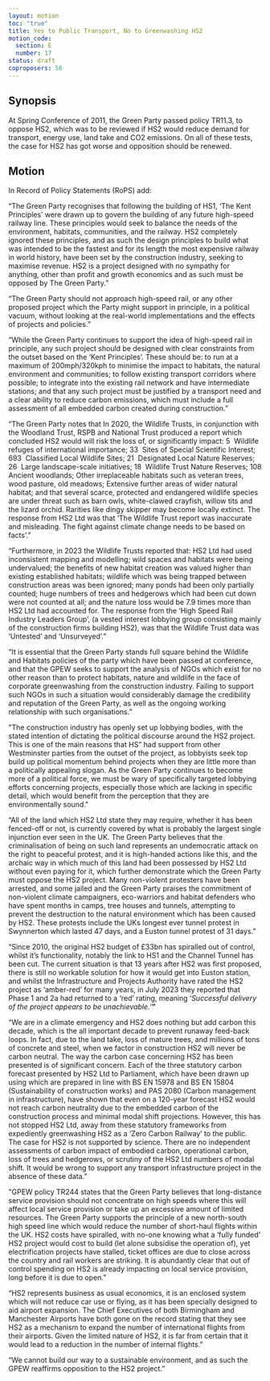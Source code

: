 ```yaml
---
layout: motion
toc: "true"
title: Yes to Public Transport, No to Greenwashing HS2
motion_code:
  section: E
  number: 17
status: draft
coproposers: 56
---
```

## Synopsis

At Spring Conference of 2011, the Green Party passed policy TR11.3, to oppose HS2, which was to be reviewed if HS2 would reduce demand for transport, energy use, land take and CO2 emissions. On all of these tests, the case for HS2 has got worse and opposition should be renewed.

## Motion

In Record of Policy Statements (RoPS) add:

“The Green Party recognises that following the building of HS1, ‘The Kent Principles’ were drawn up to govern the building of any future high-speed railway line. These principles would seek to balance the needs of the environment, habitats, communities, and the railway. HS2 completely ignored these principles, and as such the design principles to build what was intended to be the fastest and for its length the most expensive railway in world history, have been set by the construction industry, seeking to maximise revenue. HS2 is a project designed with no sympathy for anything, other than profit and growth economics and as such must be opposed by The Green Party.”

“The Green Party should not approach high-speed rail, or any other proposed project which the Party might support in principle, in a political vacuum, without looking at the real-world implementations and the effects of projects and policies.”

“While the Green Party continues to support the idea of high-speed rail in principle, any such project should be designed with clear constraints from the outset based on the ‘Kent Principles’. These should be: to run at a maximum of 200mph/320kph to minimise the impact to habitats, the natural environment and communities; to follow existing transport corridors where possible; to integrate into the existing rail network and have intermediate stations; and that any such project must be justified by a transport need and a clear ability to reduce carbon emissions, which must include a full assessment of all embedded carbon created during construction.”

“The Green Party notes that In 2020, the Wildlife Trusts, in conjunction with the Woodland Trust, RSPB and National Trust produced a report which concluded HS2 would will risk the loss of, or significantly impact: 5  Wildlife refuges of international importance; 33  Sites of Special Scientific Interest; 693  Classified Local Wildlife Sites; 21  Designated Local Nature Reserves; 26  Large landscape-scale initiatives; 18  Wildlife Trust Nature Reserves; 108 Ancient woodlands; Other irreplaceable habitats such as veteran trees, wood pasture, old meadows; Extensive further areas of wider natural habitat; and that several scarce, protected and endangered wildlife species are under threat such as barn owls, white-clawed crayfish, willow tits and the lizard orchid. Rarities like dingy skipper may become locally extinct. The response from HS2 Ltd was that ‘The Wildlife Trust report was inaccurate and misleading. The fight against climate change needs to be based on facts’.”

“Furthermore, in 2023 the Wildlife Trusts reported that: HS2 Ltd had used inconsistent mapping and modelling; wild spaces and habitats were being undervalued; the benefits of new habitat creation was valued higher than existing established habitats; wildlife which was being trapped between construction areas was been ignored; many ponds had been only partially counted; huge numbers of trees and hedgerows which had been cut down were not counted at all; and the nature loss would be 7.9 times more than HS2 Ltd had accounted for. The response from the ‘High Speed Rail Industry Leaders Group’, (a vested interest lobbying group consisting mainly of the construction firms building HS2), was that the Wildlife Trust data was ‘Untested’ and ‘Unsurveyed’.”

“It is essential that the Green Party stands full square behind the Wildlife and Habitats policies of the party which have been passed at conference, and that the GPEW seeks to support the analysis of NGOs which exist for no other reason than to protect habitats, nature and wildlife in the face of corporate greenwashing from the construction industry. Failing to support such NGOs in such a situation would considerably damage the credibility and reputation of the Green Party, as well as the ongoing working relationship with such organisations.”

"The construction industry has openly set up lobbying bodies, with the stated intention of dictating the political discourse around the HS2 project. This is one of the main reasons that HS” had support from other Westminster parties from the outset of the project, as lobbyists seek top build up political momentum behind projects when they are little more than a politically appealing slogan. As the Green Party continues to become more of a political force, we must be wary of specifically targeted lobbying efforts concerning projects, especially those which are lacking in specific detail, which would benefit from the perception that they are environmentally sound."

“All of the land which HS2 Ltd state they may require, whether it has been fenced-off or not, is currently covered by what is probably the largest single injunction ever seen in the UK. The Green Party believes that the criminalisation of being on such land represents an undemocratic attack on the right to peaceful protest, and it is high-handed actions like this, and the archaic way in which much of this land had been possessed by HS2 Ltd without even paying for it, which further demonstrate which the Green Party must oppose the HS2 project. Many non-violent protesters have been arrested, and some jailed and the Green Party praises the commitment of non-violent climate campaigners, eco-warriors and habitat defenders who have spent months in camps, tree houses and tunnels, attempting to prevent the destruction to the natural environment which has been caused by HS2. These protests include the UKs longest ever tunnel protest in Swynnerton which lasted 47 days, and a Euston tunnel protest of 31 days.”

“Since 2010, the original HS2 budget of £33bn has spiralled out of control, whilst it’s functionality, notably the link to HS1 and the Channel Tunnel has been cut. The current situation is that 13 years after HS2 was first proposed, there is still no workable solution for how it would get into Euston station, and whilst the Infrastructure and Projects Authority have rated the HS2 project as ‘amber-red’ for many years, in July 2023 they reported that Phase 1 and 2a had returned to a ‘red’ rating, meaning ‘*Successful delivery of the project appears to be unachievable.*’**”**

“We are in a climate emergency and HS2 does nothing but add carbon this decade, which is the all important decade to prevent runaway feed-back loops. In fact, due to the land take, loss of mature trees, and millions of tons of concrete and steel, when we factor in construction HS2 will never be carbon neutral. The way the carbon case concerning HS2 has been presented is of significant concern. Each of the three statutory carbon forecast presented by HS2 Ltd to Parliament, which have been drawn up using which are prepared in line with BS EN 15978 and BS EN 15804 (Sustainability of construction works) and PAS 2080 (Carbon management in infrastructure), have shown that even on a 120-year forecast HS2 would not reach carbon neutrality due to the embedded carbon of the construction process and minimal modal shift projections. However, this has not stopped HS2 Ltd, away from these statutory frameworks from expediently greenwashing HS2 as a ‘Zero Carbon Railway’ to the public. The case for HS2 is not supported by science. There are no independent assessments of carbon impact of embodied carbon, operational carbon, loss of trees and hedgerows, or scrutiny of the HS2 Ltd numbers of modal shift. It would be wrong to support any transport infrastructure project in the absence of these data.”

"GPEW policy TR244 states that the Green Party believes that long-distance service provision should not concentrate on high speeds where this will affect local service provision or take up an excessive amount of limited resources. The Green Party supports the principle of a new north-south high speed line which would reduce the number of short-haul flights within the UK. HS2 costs have spiralled, with no-one knowing what a ‘fully funded’ HS2 project would cost to build (let alone subsidise the operation of), yet electrification projects have stalled, ticket offices are due to close across the country and rail workers are striking. It is abundantly clear that out of control spending on HS2 is already impacting on local service provision, long before it is due to open.”

“HS2 represents business as usual economics, it is an enclosed system which will not reduce car use or flying, as it has been specially designed to aid airport expansion. The Chief Executives of both Birmingham and Manchester Airports have both gone on the record stating that they see HS2 as a mechanism to expand the number of international flights from their airports. Given the limited nature of HS2, it is far from certain that it would lead to a reduction in the number of internal flights.”

“We cannot build our way to a sustainable environment, and as such the GPEW reaffirms opposition to the HS2 project.”